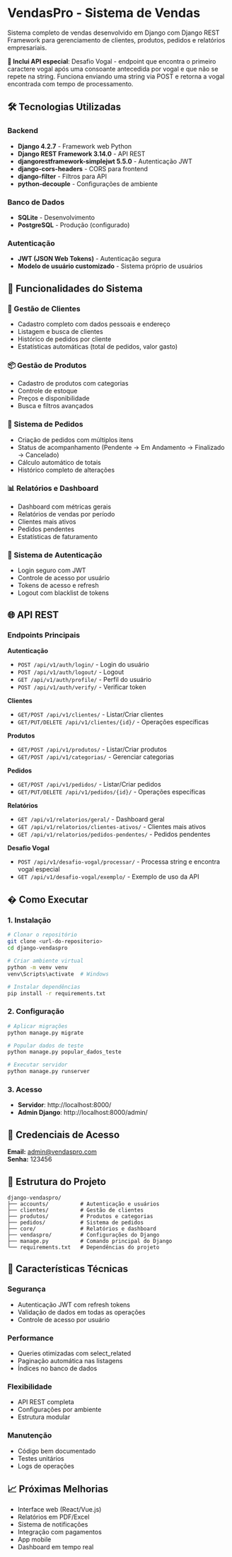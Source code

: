 # VendasPro - Sistema de Vendas

Sistema completo de vendas desenvolvido em Django com Django REST Framework para gerenciamento de clientes, produtos, pedidos e relatórios empresariais.

**🎯 Inclui API especial**: Desafio Vogal - endpoint que encontra o primeiro caractere vogal após uma consoante antecedida por vogal e que não se repete na string. Funciona enviando uma string via POST e retorna a vogal encontrada com tempo de processamento.

## 🛠️ Tecnologias Utilizadas

### Backend
- **Django 4.2.7** - Framework web Python
- **Django REST Framework 3.14.0** - API REST
- **djangorestframework-simplejwt 5.5.0** - Autenticação JWT
- **django-cors-headers** - CORS para frontend
- **django-filter** - Filtros para API
- **python-decouple** - Configurações de ambiente

### Banco de Dados
- **SQLite** - Desenvolvimento
- **PostgreSQL** - Produção (configurado)

### Autenticação
- **JWT (JSON Web Tokens)** - Autenticação segura
- **Modelo de usuário customizado** - Sistema próprio de usuários

## 🚀 Funcionalidades do Sistema

### 👥 Gestão de Clientes
- Cadastro completo com dados pessoais e endereço
- Listagem e busca de clientes
- Histórico de pedidos por cliente
- Estatísticas automáticas (total de pedidos, valor gasto)

### 📦 Gestão de Produtos
- Cadastro de produtos com categorias
- Controle de estoque
- Preços e disponibilidade
- Busca e filtros avançados

### 🛒 Sistema de Pedidos
- Criação de pedidos com múltiplos itens
- Status de acompanhamento (Pendente → Em Andamento → Finalizado → Cancelado)
- Cálculo automático de totais
- Histórico completo de alterações

### 📊 Relatórios e Dashboard
- Dashboard com métricas gerais
- Relatórios de vendas por período
- Clientes mais ativos
- Pedidos pendentes
- Estatísticas de faturamento

### 🔐 Sistema de Autenticação
- Login seguro com JWT
- Controle de acesso por usuário
- Tokens de acesso e refresh
- Logout com blacklist de tokens

## 🌐 API REST

### Endpoints Principais

**Autenticação**
- `POST /api/v1/auth/login/` - Login do usuário
- `POST /api/v1/auth/logout/` - Logout
- `GET /api/v1/auth/profile/` - Perfil do usuário
- `POST /api/v1/auth/verify/` - Verificar token

**Clientes**
- `GET/POST /api/v1/clientes/` - Listar/Criar clientes
- `GET/PUT/DELETE /api/v1/clientes/{id}/` - Operações específicas

**Produtos**
- `GET/POST /api/v1/produtos/` - Listar/Criar produtos
- `GET/POST /api/v1/categorias/` - Gerenciar categorias

**Pedidos**
- `GET/POST /api/v1/pedidos/` - Listar/Criar pedidos
- `GET/PUT/DELETE /api/v1/pedidos/{id}/` - Operações específicas

**Relatórios**
- `GET /api/v1/relatorios/geral/` - Dashboard geral
- `GET /api/v1/relatorios/clientes-ativos/` - Clientes mais ativos
- `GET /api/v1/relatorios/pedidos-pendentes/` - Pedidos pendentes

**Desafio Vogal**
- `POST /api/v1/desafio-vogal/processar/` - Processa string e encontra vogal especial
- `GET /api/v1/desafio-vogal/exemplo/` - Exemplo de uso da API

## � Como Executar

### 1. Instalação
```bash
# Clonar o repositório
git clone <url-do-repositorio>
cd django-vendaspro

# Criar ambiente virtual
python -m venv venv
venv\Scripts\activate  # Windows

# Instalar dependências
pip install -r requirements.txt
```

### 2. Configuração
```bash
# Aplicar migrações
python manage.py migrate

# Popular dados de teste
python manage.py popular_dados_teste

# Executar servidor
python manage.py runserver
```

### 3. Acesso
- **Servidor**: http://localhost:8000/
- **Admin Django**: http://localhost:8000/admin/

## 🔐 Credenciais de Acesso

**Email:** admin@vendaspro.com  
**Senha:** 123456

## 📁 Estrutura do Projeto

```
django-vendaspro/
├── accounts/          # Autenticação e usuários
├── clientes/          # Gestão de clientes
├── produtos/          # Produtos e categorias
├── pedidos/           # Sistema de pedidos
├── core/              # Relatórios e dashboard
├── vendaspro/         # Configurações do Django
├── manage.py          # Comando principal do Django
└── requirements.txt   # Dependências do projeto
```

## 🎯 Características Técnicas

### Segurança
- Autenticação JWT com refresh tokens
- Validação de dados em todas as operações
- Controle de acesso por usuário

### Performance
- Queries otimizadas com select_related
- Paginação automática nas listagens
- Índices no banco de dados

### Flexibilidade
- API REST completa
- Configurações por ambiente
- Estrutura modular

### Manutenção
- Código bem documentado
- Testes unitários
- Logs de operações

## 📈 Próximas Melhorias

- Interface web (React/Vue.js)
- Relatórios em PDF/Excel
- Sistema de notificações
- Integração com pagamentos
- App mobile
- Dashboard em tempo real
